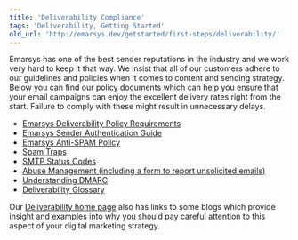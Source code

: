 ```yaml
---
title: 'Deliverability Compliance'
tags: 'Deliverability, Getting Started'
old_url: 'http://emarsys.dev/getstarted/first-steps/deliverability/'
---
```


Emarsys has one of the best sender reputations in the industry and we work very hard to keep it that way. We insist that all of our customers adhere to our guidelines and policies when it comes to content and sending strategy. Below you can find our policy documents which can help you ensure that your email campaigns can enjoy the excellent delivery rates right from the start. Failure to comply with these might result in unnecessary delays.

- [Emarsys Deliverability Policy Requirements](/Resources/policy-requirements.md "Emarsys Deliverability Policy Requirements")
- [Emarsys Sender Authentication Guide](/Resources/sender-authentication-guide.md "Sender Authentication Guide")
- [Emarsys Anti-SPAM Policy](/Resources/anti-spam-policy.md "Anti-Spam Policy")
- [Spam Traps](/Resources/spam-traps.md "Spam Traps")
- [SMTP Status Codes](/Resources/smtp-status-codes.md "SMTP Status Codes")
- [Abuse Management (including a form to report unsolicited emails)](/Resources/abuse-management.md "Abuse Management")
- [Understanding DMARC](/Resources/dmarc.md)
- [Deliverability Glossary](/Resources/glossary.md "Deliverability Glossary")

 Our [Deliverability home page](/Getting%20Started/deliverability.md) also has links to some blogs which provide insight and examples into why you should pay careful attention to this aspect of your digital marketing strategy.